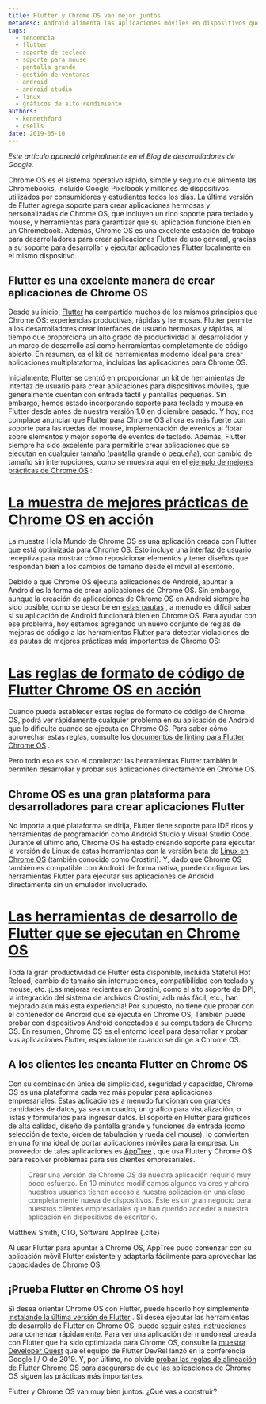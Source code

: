 ```yaml
---
title: Flutter y Chrome OS van mejor juntos
metadesc: Android alimenta las aplicaciones móviles en dispositivos que van mucho más allá de su típico teléfono inteligente de pantalla pequeña.
tags:
  - tendencia
  - flutter
  - soporte de teclado
  - soporte para mouse
  - pantalla grande
  - gestión de ventanas
  - android
  - android studio
  - linux
  - gráficos de alto rendimiento
authors:
  - kennethford
  - csells
date: 2019-05-10
---
```


_Este artículo apareció originalmente en el Blog de desarrolladores de Google._

Chrome OS es el sistema operativo rápido, simple y seguro que alimenta las Chromebooks, incluido Google Pixelbook y millones de dispositivos utilizados por consumidores y estudiantes todos los días. La última versión de Flutter agrega soporte para crear aplicaciones hermosas y personalizadas de Chrome OS, que incluyen un rico soporte para teclado y mouse, y herramientas para garantizar que su aplicación funcione bien en un Chromebook. Además, Chrome OS es una excelente estación de trabajo para desarrolladores para crear aplicaciones Flutter de uso general, gracias a su soporte para desarrollar y ejecutar aplicaciones Flutter localmente en el mismo dispositivo.

## Flutter es una excelente manera de crear aplicaciones de Chrome OS

Desde su inicio, [Flutter](https://flutter.dev/) ha compartido muchos de los mismos principios que Chrome OS: experiencias productivas, rápidas y hermosas. Flutter permite a los desarrolladores crear interfaces de usuario hermosas y rápidas, al tiempo que proporciona un alto grado de productividad al desarrollador y un marco de desarrollo así como herramientas completamente de código abierto. En resumen, es el kit de herramientas moderno ideal para crear aplicaciones multiplataforma, incluidas las aplicaciones para Chrome OS.

Inicialmente, Flutter se centró en proporcionar un kit de herramientas de interfaz de usuario para crear aplicaciones para dispositivos móviles, que generalmente cuentan con entrada táctil y pantallas pequeñas. Sin embargo, hemos estado incorporando soporte para teclado y mouse en Flutter desde antes de nuestra versión 1.0 en diciembre pasado. Y hoy, nos complace anunciar que Flutter para Chrome OS ahora es más fuerte con soporte para las ruedas del mouse, implementación de eventos al flotar sobre elementos y mejor soporte de eventos de teclado. Además, Flutter siempre ha sido excelente para permitirle crear aplicaciones que se ejecutan en cualquier tamaño (pantalla grande o pequeña), con cambio de tamaño sin interrupciones, como se muestra aquí en el [ejemplo de mejores prácticas de Chrome OS](https://github.com/flutter/samples/tree/master/chrome-os-best-practices) :

# [La muestra de mejores prácticas de Chrome OS en acción](/images/posts/flutter-and-chromeos-better-together/best-practices-sample.gif)

La muestra Hola Mundo de Chrome OS es una aplicación creada con Flutter que está optimizada para Chrome OS. Esto incluye una interfaz de usuario receptiva para mostrar cómo reposicionar elementos y tener diseños que respondan bien a los cambios de tamaño desde el móvil al escritorio.

Debido a que Chrome OS ejecuta aplicaciones de Android, apuntar a Android es la forma de crear aplicaciones de Chrome OS. Sin embargo, aunque la creación de aplicaciones de Chrome OS en Android siempre ha sido posible, como se describe en [estas pautas](/%7B%7Blocale.code%7D%7D/android) , a menudo es difícil saber si su aplicación de Android funcionará bien en Chrome OS. Para ayudar con ese problema, hoy estamos agregando un nuevo conjunto de reglas de mejoras de código a las herramientas Flutter para detectar violaciones de las pautas de mejores prácticas más importantes de Chrome OS:

# [Las reglas de formato de código de Flutter Chrome OS en acción](/images/posts/flutter-and-chromeos-better-together/flutter-chromeos-lint-rules.png)

Cuando pueda establecer estas reglas de formato de código de Chrome OS, podrá ver rápidamente cualquier problema en su aplicación de Android que lo dificulte cuando se ejecuta en Chrome OS. Para saber cómo aprovechar estas reglas, consulte los [documentos de linting para Flutter Chrome OS](https://github.com/flutter/flutter/wiki/Linting-Flutter-apps-for-Chrome-OS) .

Pero todo eso es solo el comienzo: las herramientas Flutter también le permiten desarrollar y probar sus aplicaciones directamente en Chrome OS.

## Chrome OS es una gran plataforma para desarrolladores para crear aplicaciones Flutter

No importa a qué plataforma se dirija, Flutter tiene soporte para IDE ricos y herramientas de programación como Android Studio y Visual Studio Code. Durante el último año, Chrome OS ha estado creando soporte para ejecutar la versión de Linux de estas herramientas con la versión beta de [Linux en Chrome OS](/%7B%7Blocale.code%7D%7D/linux) (también conocido como Crostini). Y, dado que Chrome OS también es compatible con Android de forma nativa, puede configurar las herramientas Flutter para ejecutar sus aplicaciones de Android directamente sin un emulador involucrado.

# [Las herramientas de desarrollo de Flutter que se ejecutan en Chrome OS](/images/posts/flutter-and-chromeos-better-together/flutter-on-chromeos.gif)

Toda la gran productividad de Flutter está disponible, incluida Stateful Hot Reload, cambio de tamaño sin interrupciones, compatibilidad con teclado y mouse, etc. ¡Las mejoras recientes en Crostini, como el alto soporte de DPI, la integración del sistema de archivos Crostini, adb más fácil, etc., han mejorado aún más esta experiencia! Por supuesto, no tiene que probar con el contenedor de Android que se ejecuta en Chrome OS; También puede probar con dispositivos Android conectados a su computadora de Chrome OS. En resumen, Chrome OS es el entorno ideal para desarrollar y probar sus aplicaciones Flutter, especialmente cuando se dirige a Chrome OS.

## A los clientes les encanta Flutter en Chrome OS

Con su combinación única de simplicidad, seguridad y capacidad, Chrome OS es una plataforma cada vez más popular para aplicaciones empresariales. Estas aplicaciones a menudo funcionan con grandes cantidades de datos, ya sea un cuadro, un gráfico para visualización, o listas y formularios para ingresar datos. El soporte en Flutter para gráficos de alta calidad, diseño de pantalla grande y funciones de entrada (como selección de texto, orden de tabulación y rueda del mouse), lo convierten en una forma ideal de portar aplicaciones móviles para la empresa. Un proveedor de tales aplicaciones es [AppTree](https://apptreesoftware.com/) , que usa Flutter y Chrome OS para resolver problemas para sus clientes empresariales.

> Crear una versión de Chrome OS de nuestra aplicación requirió muy poco esfuerzo. En 10 minutos modificamos algunos valores y ahora nuestros usuarios tienen acceso a nuestra aplicación en una clase completamente nueva de dispositivos. Este es un gran negocio para nuestros clientes empresariales que han querido acceder a nuestra aplicación en dispositivos de escritorio.

Matthew Smith, CTO, Software AppTree {.cite}

Al usar Flutter para apuntar a Chrome OS, AppTree pudo comenzar con su aplicación móvil Flutter existente y adaptarla fácilmente para aprovechar las capacidades de Chrome OS.

## ¡Prueba Flutter en Chrome OS hoy!

Si desea orientar Chrome OS con Flutter, puede hacerlo hoy simplemente [instalando la última versión de Flutter](https://flutter.dev/docs/get-started/install) . Si desea ejecutar las herramientas de desarrollo de Flutter en Chrome OS, puede [seguir estas instrucciones](https://flutter.dev/docs/get-started/install/chromeos) para comenzar rápidamente. Para ver una aplicación del mundo real creada con Flutter que ha sido optimizada para Chrome OS, consulte la [muestra Developer Quest](https://github.com/2d-inc/developer_quest) que el equipo de Flutter DevRel lanzó en la conferencia Google I / O de 2019. Y, por último, no olvide [probar las reglas de alineación de Flutter Chrome OS](https://github.com/flutter/flutter/wiki/Linting-Flutter-apps-for-Chrome-OS) para asegurarse de que las aplicaciones de Chrome OS siguen las prácticas más importantes.

Flutter y Chrome OS van muy bien juntos. ¿Qué vas a construir?
